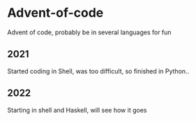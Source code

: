 # Advent-of-code
Advent of code, probably be in several languages for fun

## 2021

Started coding in Shell, was too difficult, so finished in Python..

## 2022

Starting in shell and Haskell, will see how it goes
